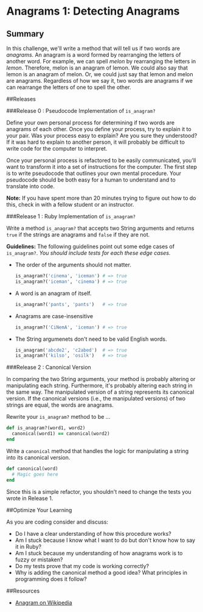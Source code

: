 # Anagrams 1: Detecting Anagrams

## SummaryIn this challenge, we'll write a method that will tell us if two words are *anagrams*.  An anagram is a word formed by rearranging the letters of another word. For example, we can spell *melon* by rearranging the letters in *lemon*.  Therefore, melon is an anagram of lemon.  We could also say that lemon is an anagram of melon.  Or, we could just say that lemon and melon are anagrams.  Regardless of how we say it, two words are anagrams if we can rearrange the letters of one to spell the other.


##Releases

###Release 0 : Pseudocode Implementation of `is_anagram?`

Define your own personal process for determining if two words are anagrams of each other.  Once you define your process, try to explain it to your pair.  Was your process easy to explain? Are you sure they understood?  If it was hard to explain to another person, it will probably be difficult to write code for the computer to interpret.

Once your personal process is refactored to be easily communicated, you'll want to transform it into a set of instructions for the computer.  The first step is to write pseudocode that outlines your own mental procedure. Your pseudocode should be both easy for a human to understand and to translate into code.

**Note:** If you have spent more than 20 minutes trying to figure out how to do this, check in with a fellow student or an instructor.

###Release 1 : Ruby Implementation of `is_anagram?`

Write a method `is_anagram?` that accepts two String arguments and returns `true` if the strings are anagrams and `false` if they are not.

**Guidelines:**
The following guidelines point out some edge cases of `is_anagram?`. _You should include tests for each these edge cases._

* The order of the arguments should not matter.

  ```ruby
  is_anagram?('cinema', 'iceman') # => true
  is_anagram?('iceman', 'cinema') # => true
  ```

* A word is an anagram of itself.

  ```ruby
  is_anagram?('pants', 'pants')   # => true
  ```

* Anagrams are case-insensitive

  ```ruby
  is_anagram?('CiNemA', 'iceman') # => true
  ```

* The String argumenets don't need to be valid English words.

  ```ruby
  is_anagram('abcde2', 'c2abed')  # => true
  is_anagram?('kilso', 'osilk')   # => true
  ```

###Release 2 : Canonical Version

In comparing the two String arguments, your method is probably altering or manipulating each string.  Furthermore, it's probably altering each string in the same way.  The manipulated version of a string represents its canonical version.  If the canonical versions (i.e., the manipulated versions) of two strings are equal, the words are anagrams.

Rewrite your `is_anagram?` method to be ...

```ruby
def is_anagram?(word1, word2)
  canonical(word1) == canonical(word2)
end
```

Write a `canonical` method that handles the logic for manipulating a string into its canonical version.

```ruby
def canonical(word)
  # Magic goes here
end
```

Since this is a simple refactor, you shouldn't need to change the tests you wrote in Release 1.

##Optimize Your Learning

As you are coding consider and discuss:
  * Do I have a clear understanding of how this procedure works?
  * Am I stuck because I know what I want to do but don't know how to say it in Ruby?
  * Am I stuck because my understanding of how anagrams work is to fuzzy or mistaken?
  * Do my tests prove that my code is working correctly?
  * Why is adding the canonical method a good idea?  What principles in programming does it follow?

##Resources

* [Anagram on Wikipedia](http://en.wikipedia.org/wiki/Anagram)
